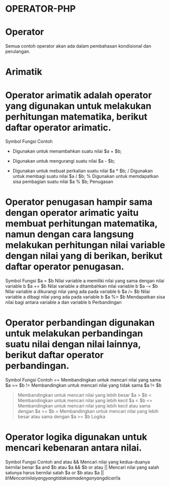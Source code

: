# OPERATOR-PHP

# Operator
Semua contoh operator akan ada dalam pembahasan kondisional dan perulangan.


# Arimatik

# Operator arimatik adalah operator yang digunakan untuk melakukan perhitungan matematika, berikut daftar operator arimatic.
Symbol 	Fungsi 	Contoh
+ 	Digunakan untuk menambahkan suatu nilai 	$a + $b;
- 	Digunakan untuk mengurangi suatu nilai 	$a - $b;
* 	Digunakan untuk mebuat perkalian suatu nilai 	$a * $b;
/ 	Digunakan untuk membagi suatu nilai 	$a / $b;
% 	Digunakan untuk memdapatkan sisa pembagian suatu nilai 	$a % $b;
Penugasan

 # Operator penugasan hampir sama dengan operator arimatic yaitu membuat perhitungan matematika, namun dengan cara langsung melakukan perhitungan nilai variable dengan nilai yang di berikan, berikut daftar operator penugasan.
Symbol 	Fungsi
$a = $b 	Nilai variable a memiliki nilai yang sama dengan nilai variable b
$a += $b 	Nilai variable a ditambahkan nilai variable b
$a -= $b 	Nilai variable a dikurangi nilai yang ada pada variable b
$a /= $b 	Nilai variable a dibagi nilai yang ada pada variable b
$a %= $b 	Mendapatkan sisa nilai bagi antara variable a dan variable b
Perbandingan


# Operator perbandingan digunakan untuk melakukan perbandingan suatu nilai dengan nilai lainnya, berikut daftar operator perbandingan.
Symbol 	Fungsi 	Contoh
== 	Membandingkan untuk mencari nilai yang sama 	$a == $b
!= 	Membandingkan untuk mencari nilai yang tidak sama 	$a != $b
> 	Membandingkan untuk mencari nilai yang lebih besar 	$a > $b
< 	Membandingkan untuk mencari nilai yang lebih kecil 	$a < $b
<= 	Membandingkan untuk mencari nilai yang lebih kecil atau sama dengan 	$a >= $b
>= 	Membandingkan untuk mencari nilai yang lebih besar atau sama dengan 	$a >= $b
Logika

# Operator logika digunakan untuk mencari kebenaran antara nilai.
Symbol 	Fungsi 	Contoh
and atau && 	Mencari nilai yang kedua-duanya bernilai benar 	$a and $b atau $a && $b
or atau || 	Mencari nilai yang salah satunya harus bernilai salah 	$a or $b atau $a || $b
! 	Mencari nilai yang yang tidak sama dengan yang dicari 	!$a
